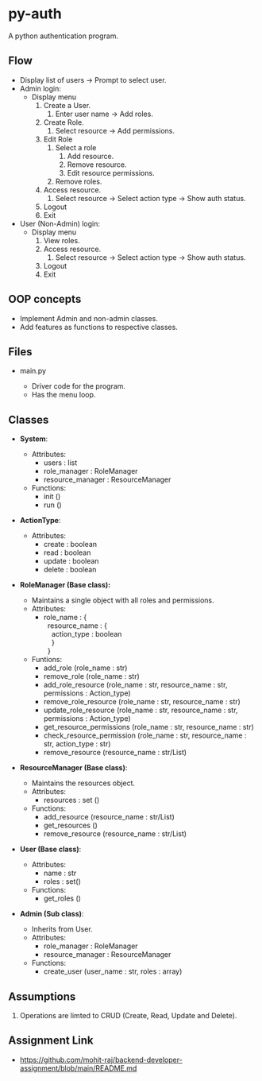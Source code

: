 # py-auth

A python authentication program.

## Flow

* Display list of users -> Prompt to select user.
* Admin login:
  * Display menu
    1. Create a User.
        1. Enter user name -> Add roles.
    1. Create Role.
        1. Select resource -> Add permissions.
    1. Edit Role
        1. Select a role
            1. Add resource.
            2. Remove resource.
            3. Edit resource permissions.
        1. Remove roles.
    1. Access resource.
        1. Select resource -> Select action type -> Show auth status.
    1. Logout
    1. Exit
* User (Non-Admin) login:
  * Display menu
    1. View roles.
    1. Access resource.
        1. Select resource -> Select action type -> Show auth status.
    1. Logout
    1. Exit

## OOP concepts

* Implement Admin and non-admin classes.
* Add features as functions to respective classes.

## Files

* main<nolink>.py
  * Driver code for the program.
  * Has the menu loop.

## Classes

* **System**:
  * Attributes:
    * users : list
    * role_manager : RoleManager
    * resource_manager : ResourceManager
  * Functions:
    * init ()
    * run ()

* **ActionType**:
  * Attributes:
    * create : boolean
    * read : boolean
    * update : boolean
    * delete : boolean

* **RoleManager (Base class):**
  * Maintains a single object with all roles and permissions.
  * Attributes:
    * role_name : { <br>
            &nbsp;&nbsp;resource_name : { <br>
                &nbsp;&nbsp;&nbsp;&nbsp;action_type : boolean <br>
        &nbsp;&nbsp;&nbsp;&nbsp;} <br>
        &nbsp;&nbsp;}
  * Funtions:
    * add_role (role_name : str)
    * remove_role (role_name : str)
    * add_role_resource (role_name : str, resource_name : str, permissions : Action_type)
    * remove_role_resource (role_name : str, resource_name : str)
    * update_role_resource (role_name : str, resource_name : str, permissions : Action_type)
    * get_resource_permissions (role_name : str, resource_name : str)
    * check_resource_permission (role_name : str, resource_name : str, action_type : str)
    * remove_resource (resource_name : str/List)

* **ResourceManager (Base class)**:
  * Maintains the resources object.
  * Attributes:
    * resources : set ()
  * Functions:
    * add_resource (resource_name : str/List)
    * get_resources ()
    * remove_resource (resource_name : str/List)

* **User (Base class)**:
  * Attributes:
    * name : str
    * roles : set()
  * Functions:
    * get_roles ()

* **Admin (Sub class)**:
  * Inherits from  User.
  * Attributes:
    * role_manager : RoleManager
    * resource_manager : ResourceManager
  * Functions:
    * create_user (user_name : str, roles : array)

## Assumptions

1. Operations are limted to CRUD (Create, Read, Update and Delete).

## Assignment Link

* <https://github.com/mohit-raj/backend-developer-assignment/blob/main/README.md>

